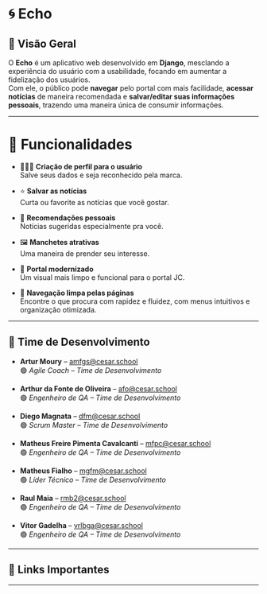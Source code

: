 # 🌀 Echo

## 📌 Visão Geral  
O **Echo** é um aplicativo web desenvolvido em **Django**, mesclando a experiência do usuário com a usabilidade, focando em aumentar a fidelização dos usuários.  
Com ele, o público pode **navegar** pelo portal com mais facilidade, **acessar notícias** de maneira recomendada e **salvar/editar suas informações pessoais**, trazendo uma maneira única de consumir informações.

---

# 📑 Funcionalidades

- 🙎🏻‍♂️ **Criação de perfil para o usuário**  
  Salve seus dados e seja reconhecido pela marca.

- ⭐ **Salvar as notícias**  
  Curta ou favorite as notícias que você gostar.

- 🤳 **Recomendações pessoais**  
  Notícias sugeridas especialmente pra você.

- 🖼️ **Manchetes atrativas**  
  Uma maneira de prender seu interesse.

- 🎥 **Portal modernizado**  
  Um visual mais limpo e funcional para o portal JC.

- 🧭 **Navegação limpa pelas páginas**  
  Encontre o que procura com rapidez e fluidez, com menus intuitivos e organização otimizada.
---

## 👥 Time de Desenvolvimento  

- **Artur Moury** – [amfgs@cesar.school](mailto:amfgs@cesar.school)  
  🟢 *Agile Coach – Time de Desenvolvimento*
  
- **Arthur da Fonte de Oliveira** – [afo@cesar.school](mailto:afo@cesar.school)  
  🟢 *Engenheiro de QA – Time de Desenvolvimento*
  
- **Diego Magnata** – [dfm@cesar.school](mailto:dfm@cesar.school)  
  🟢 *Scrum Master – Time de Desenvolvimento*  

- **Matheus Freire Pimenta Cavalcanti** – [mfpc@cesar.school](mailto:mfpc@cesar.school)  
  🟢 *Engenheiro de QA – Time de Desenvolvimento*  

- **Matheus Fialho** – [mgfm@cesar.school](mailto:mgfm@cesar.school)  
  🟢 *Líder Técnico – Time de Desenvolvimento*  
 
- **Raul Maia** – [rmb2@cesar.school](mailto:rmb2@cesar.school)  
  🟢 *Engenheiro de QA – Time de Desenvolvimento*  

- **Vitor Gadelha** – [vrlbga@cesar.school](mailto:vrlbga@cesar.school)  
  🟢 *Engenheiro de QA – Time de Desenvolvimento*  

---

## 🔗 Links Importantes  


---
